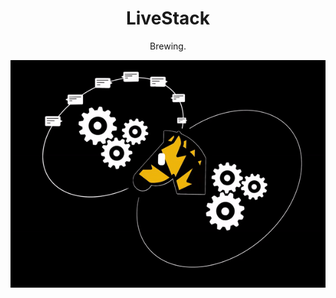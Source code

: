 <h1 align="center">LiveStack</h1>

<p align="center">Brewing.</p>

<p align="center">
  <img src="assets/intro.gif" />
</p>
